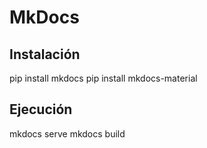 # MkDocs

## Instalación

pip install mkdocs
pip install mkdocs-material

## Ejecución

mkdocs serve
mkdocs build
